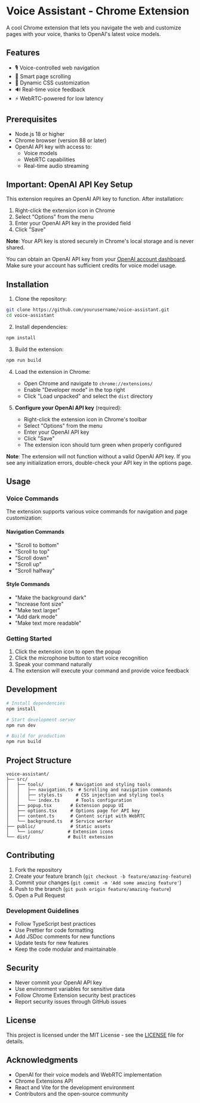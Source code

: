 # Voice Assistant - Chrome Extension

A cool Chrome extension that lets you navigate the web and customize pages with your voice, thanks to OpenAI's latest voice models.

## Features

- 🎙️ Voice-controlled web navigation
- 📜 Smart page scrolling
- 🎨 Dynamic CSS customization
- 🔊 Real-time voice feedback
- ⚡ WebRTC-powered for low latency

## Prerequisites

- Node.js 18 or higher
- Chrome browser (version 88 or later)
- OpenAI API key with access to:
  - Voice models
  - WebRTC capabilities
  - Real-time audio streaming


## Important: OpenAI API Key Setup

This extension requires an OpenAI API key to function. After installation:
1. Right-click the extension icon in Chrome
2. Select "Options" from the menu
3. Enter your OpenAI API key in the provided field
4. Click "Save"

**Note**: Your API key is stored securely in Chrome's local storage and is never shared.

You can obtain an OpenAI API key from your [OpenAI account dashboard](https://platform.openai.com/api-keys). Make sure your account has sufficient credits for voice model usage.

## Installation

1. Clone the repository:
```bash
git clone https://github.com/yourusername/voice-assistant.git
cd voice-assistant
```

2. Install dependencies:
```bash
npm install
```

3. Build the extension:
```bash
npm run build
```

4. Load the extension in Chrome:
   - Open Chrome and navigate to `chrome://extensions/`
   - Enable "Developer mode" in the top right
   - Click "Load unpacked" and select the `dist` directory

5. **Configure your OpenAI API key** (required):
   - Right-click the extension icon in Chrome's toolbar
   - Select "Options" from the menu
   - Enter your OpenAI API key
   - Click "Save"
   - The extension icon should turn green when properly configured

**Note**: The extension will not function without a valid OpenAI API key. If you see any initialization errors, double-check your API key in the options page.

## Usage

### Voice Commands

The extension supports various voice commands for navigation and page customization:

#### Navigation Commands
- "Scroll to bottom"
- "Scroll to top"
- "Scroll down"
- "Scroll up"
- "Scroll halfway"

#### Style Commands
- "Make the background dark"
- "Increase font size"
- "Make text larger"
- "Add dark mode"
- "Make text more readable"

### Getting Started

1. Click the extension icon to open the popup
2. Click the microphone button to start voice recognition
3. Speak your command naturally
4. The extension will execute your command and provide voice feedback

## Development

```bash
# Install dependencies
npm install

# Start development server
npm run dev

# Build for production
npm run build
```

## Project Structure

```
voice-assistant/
├── src/
│   ├── tools/          # Navigation and styling tools
│   │   ├── navigation.ts  # Scrolling and navigation commands
│   │   ├── styles.ts     # CSS injection and styling tools
│   │   └── index.ts      # Tools configuration
│   ├── popup.tsx       # Extension popup UI
│   ├── options.tsx     # Options page for API key
│   ├── content.ts      # Content script with WebRTC
│   └── background.ts   # Service worker
├── public/             # Static assets
│   └── icons/         # Extension icons
└── dist/              # Built extension
```

## Contributing

1. Fork the repository
2. Create your feature branch (`git checkout -b feature/amazing-feature`)
3. Commit your changes (`git commit -m 'Add some amazing feature'`)
4. Push to the branch (`git push origin feature/amazing-feature`)
5. Open a Pull Request

### Development Guidelines

- Follow TypeScript best practices
- Use Prettier for code formatting
- Add JSDoc comments for new functions
- Update tests for new features
- Keep the code modular and maintainable

## Security

- Never commit your OpenAI API key
- Use environment variables for sensitive data
- Follow Chrome Extension security best practices
- Report security issues through GitHub issues

## License

This project is licensed under the MIT License - see the [LICENSE](LICENSE) file for details.

## Acknowledgments

- OpenAI for their voice models and WebRTC implementation
- Chrome Extensions API
- React and Vite for the development environment
- Contributors and the open-source community 